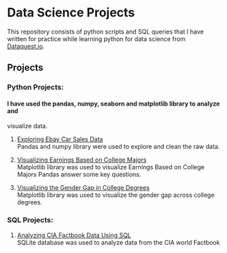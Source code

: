 # Data Science Projects
This repository consists of python scripts and SQL queries that I have written for practice
while learning python for data science from [Dataquest.io](https://www.dataquest.io/path/data-scientist/).

## Projects
### Python Projects:
#### I have used the pandas, numpy, seaborn and matplotlib library to analyze and
visualize data.
1. [Exploring Ebay Car Sales Data](https://github.com/jenish-lamsal/python_for_data_science_practice/blob/master/Exploring%20Ebay%20Car%20Sales%20Data.ipynb)<br/>
Pandas and numpy library were used to explore and clean the raw data.</br>

2. [Visualizing Earnings Based on College Majors](https://github.com/jenish-lamsal/dataquest/blob/master/Visualizing%20Earnings%20Based%20on%20College%20Majors.ipynb)<br/>
Matplotlib library was used to visualize Earnings Based on College Majors Pandas
answer some key questions.</br>

3. [Visualizing the Gender Gap in College Degrees](https://github.com/jenish-lamsal/dataquest/blob/master/Visualizing%20the%20Gender%20Gap%20in%20College%20Degrees.ipynb)<br/>
Matplotlib library was used to visualize the gender gap across college degrees.

### SQL Projects:
1. [Analyzing CIA Factbook Data Using SQL](https://github.com/jenish-lamsal/dataquest/blob/master/Visualizing%20Earnings%20Based%20on%20College%20Majors.ipynb)<br/>
SQLite database was used to analyze data from the CIA world Factbook
